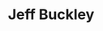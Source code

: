 ---
title: "Jeff Buckley"
summary: "Jeffrey Scott Buckley was an American singer and guitarist whose unique voice, spanning four octaves, launched him to semi-celebrity. He played with experimental guitarist Gary Lucas in his band . In 1994, Buckley released his first album Grace, composed of ten tracks. While sales were slow, the album quickly received critical acclaim and appreciation from other musicians . Just before recordings began for his second album which was to be called My Sweetheart the Drunk, Jeff Buckley drowned in the Wolf River, Memphis, Tennessee, on May 29th, 1997, aged 30. After Buckley's death some of the demo recordings for his second album were released on Sketches for My Sweetheart the Drunk. Three other albums composed of live recordings have also been released, along with a live DVD of a performance in Chicago. Jeff Buckley's father was the musician , who released a series of highly acclaimed folk and jazz albums in the late 1960s and early 1970s before his own untimely death in 1975. Previously worked as a receptionist at Magic Hotel in Los Angeles, California, USA for six years."
image: "jeff-buckley.jpg"
apple_music_artist_url: "https://music.apple.com/gb/artist/jeff-buckley/872190"
---